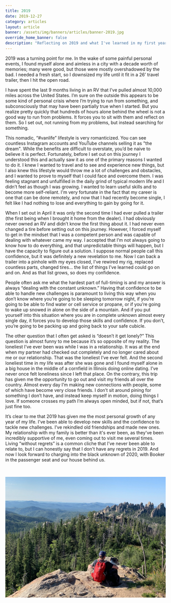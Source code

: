 ```yaml
---
title: 2019
date: 2019-12-27
category: articles
layout: article
banner: /assets/img/banners/articles/banner-2019.jpg
override_home_banner: false
description: "Reflecting on 2019 and what I've learned in my first year on the road"
---
```


2019 was a turning point for me. In the wake of some painful personal events, I found myself alone and aimless in a city with a decade worth of memories; many were good, but those were mostly overshadowed by the bad. I needed a fresh start, so I downsized my life until it fit in a 26’ travel trailer, then I hit the open road.

I have spent the last 9 months living in an RV that I’ve pulled almost 10,000 miles across the United States. I’m sure on the outside this appears to be some kind of personal crisis where I’m trying to run from something, and subconsciously that may have been partially true when I started. But you realize pretty quickly that hundreds of hours alone behind the wheel is not a good way to run from problems. It forces you to sit with them and reflect on them. So I set out, not running from my problems, but instead searching for something.

This nomadic, “#vanlife” lifestyle is very romanticized. You can see countless Instagram accounts and YouTube channels selling it as "the dream". While the benefits are difficult to overstate, you’d be naive to believe it is perfect. Fortunately, before I set out on this journey I understood this and actually saw it as one of the primary reasons I wanted to do it. I knew I wanted to travel and to see and experience new things, but I also knew this lifestyle would throw me a lot of challenges and obstacles, and I wanted to prove to myself that I could face and overcome them. I was feeling stagnant and unfulfilled in the daily grind of typical modern life and I didn’t feel as though I was growing. I wanted to learn useful skills and to become more self-reliant. I'm very fortunate in the fact that my career is one that can be done remotely, and now that I had recently become single, I felt like I had nothing to lose and everything to gain by going for it.

When I set out in April it was only the second time I had ever pulled a trailer (the first being when I brought it home from the dealer). I had obviously never owned an RV and didn’t know the first thing about it. I had never even changed a tire before setting out on this journey. However, I forced myself to get in the mindset that I was a competent person and was capable of dealing with whatever came my way. I accepted that I’m not always going to know how to do everything, and that unpredictable things will happen, but I have the capacity to figure out a solution. I suppose normal people call this confidence, but it was definitely a new revelation to me. Now I can back a trailer into a pinhole with my eyes closed, I’ve rewired my rig, replaced countless parts, changed tires… the list of things I’ve learned could go on and on. And as that list grows, so does my confidence.

People often ask me what the hardest part of full-timing is and my answer is always “dealing with the constant unknown.” Having that confidence to be able to handle new challenges is paramount to living this way when you don’t know where you’re going to be sleeping tomorrow night, if you’re going to be able to find water or cell service or propane, or if you’re going to wake up snowed in alone on the side of a mountain. And if you put yourself into this situation where you are in complete unknown almost every single day, it forces you to develop those skills and confidence. If you don’t, you’re going to be packing up and going back to your safe cubicle.

The other question that I often get asked is “doesn’t it get lonely?” This question is almost funny to me because it’s so opposite of my reality. The loneliest I’ve ever been was while I was in a relationship. It was at the end when my partner had checked out completely and no longer cared about me or our relationship. That was the loneliest I’ve ever felt. And the second loneliest time in my life was after she was gone and I found myself alone in a big house in the middle of a cornfield in Illinois doing online dating. I’ve never once felt loneliness since I left that place. On the contrary, this trip has given me the opportunity to go out and visit my friends all over the country. Almost every day I’m making new connections with people, some of which have become very close friends. I don’t sit around pining for something I don’t have, and instead keep myself in motion, doing things I love. If someone crosses my path I’m always open minded, but if not, that’s just fine too.

It’s clear to me that 2019 has given me the most personal growth of any year of my life. I’ve been able to develop new skills and the confidence to tackle new challenges. I’ve rekindled old friendships and made new ones. My relationship with my family is better than it's ever been, as they've been incredibly supportive of me, even coming out to visit me several times. Living “without regrets” is a common cliche that I’ve never been able to relate to, but I can honestly say that I don't have any regrets in 2019. And now I look forward to charging into the black unknown of 2020, with Booker in the passenger seat and our house behind us.

<br/>

![blake and booker - black elk peak, SD](/assets/img/articles/2019.jpg)
